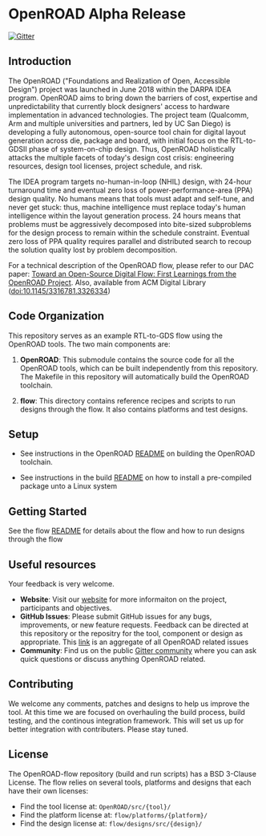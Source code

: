 # OpenROAD Alpha Release
[![Gitter](https://badges.gitter.im/The-OpenROAD-Project/community.svg)](https://gitter.im/The-OpenROAD-Project/community?utm_source=badge&utm_medium=badge&utm_campaign=pr-badge)


## Introduction
The OpenROAD ("Foundations and Realization of Open, Accessible Design") project was launched in June 2018 within the DARPA IDEA program. OpenROAD aims to bring down the barriers of cost, expertise and unpredictability that currently block designers' access to hardware implementation in advanced technologies. The project team (Qualcomm, Arm and multiple universities and partners, led by UC San Diego) is developing a fully autonomous, open-source tool chain for digital layout generation across die, package and board, with initial focus on the RTL-to-GDSII phase of system-on-chip design. Thus, OpenROAD holistically attacks the multiple facets of today's design cost crisis: engineering resources, design tool licenses, project schedule, and risk.

The IDEA program targets no-human-in-loop (NHIL) design, with 24-hour turnaround time and eventual zero loss of power-performance-area (PPA) design quality. No humans means that tools must adapt and self-tune, and never get stuck: thus, machine intelligence must replace today's human intelligence within the layout generation process. 24 hours means that problems must be aggressively decomposed into bite-sized subproblems for the design process to remain within the schedule constraint. Eventual zero loss of PPA quality requires parallel and distributed search to recoup the solution quality lost by problem decomposition.

For a technical description of the OpenROAD flow, please refer to our DAC paper: [Toward an Open-Source Digital Flow: First Learnings from the OpenROAD Project](https://vlsicad.ucsd.edu/Publications/Conferences/371/c371.pdf). Also, available from ACM Digital Library ([doi:10.1145/3316781.3326334](https://dl.acm.org/citation.cfm?id=3326334))

## Code Organization
This repository serves as an example RTL-to-GDS flow using the OpenROAD tools. The two main components are:
1. **OpenROAD**: This submodule contains the source code for all the OpenROAD tools, which can be built independently from this repository. The Makefile in this repository will automatically build the OpenROAD toolchain.

2. **flow**: This directory contains reference recipes and scripts to run designs through the flow. It also contains platforms and test designs.

## Setup
- See instructions in the OpenROAD [README](OpenROAD) on building the OpenROAD toolchain.

- See instructions in the build [README](build#installing-builds) on how to install a pre-compiled package unto a Linux system

## Getting Started
See the flow [README](flow#running-the-flow) for details about the flow and how to run designs through the flow


## Useful resources
Your feedback is very welcome.
- **Website**: Visit our [website](https://theopenroadproject.org/) for more informaiton on the project, participants and objectives.
- **GitHub Issues**: Please submit GitHub issues for any bugs, improvements, or new feature requests. Feedback can be directed at this repository or the repositry for the tool, component or design as appropriate. This [link](https://github.com/issues?utf8=%E2%9C%93&q=is%3Aopen+archived%3Afalse+user%3AThe-OpenROAD-Project+) is an aggregate of all OpenROAD related issues
- **Community**: Find us on the public [Gitter community](https://gitter.im/The-OpenROAD-Project/community) where you can ask quick questions or discuss anything OpenROAD related.


## Contributing
We welcome any comments, patches and designs to help us improve the tool.
At this time we are focused on overhauling the build process, build testing, and the continous integration framework. This will set us up for better integration with contributers. Please stay tuned.

## License
The OpenROAD-flow repository (build and run scripts) has a BSD 3-Clause License. The flow relies on several tools, platforms and designs that each have their own licenses:
- Find the tool license at: `OpenROAD/src/{tool}/`
- Find the platform license at: `flow/platforms/{platform}/`
- Find the design license at: `flow/designs/src/{design}/`

